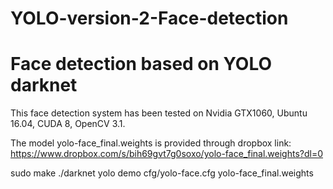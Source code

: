 # YOLO-version-2-Face-detection
# Face detection based on YOLO darknet
This face detection system has been tested on Nvidia GTX1060, Ubuntu 16.04, CUDA 8, OpenCV 3.1.

The model yolo-face_final.weights is provided through dropbox link:
https://www.dropbox.com/s/bih69gvt7g0soxo/yolo-face_final.weights?dl=0

sudo make
./darknet yolo demo cfg/yolo-face.cfg yolo-face_final.weights
